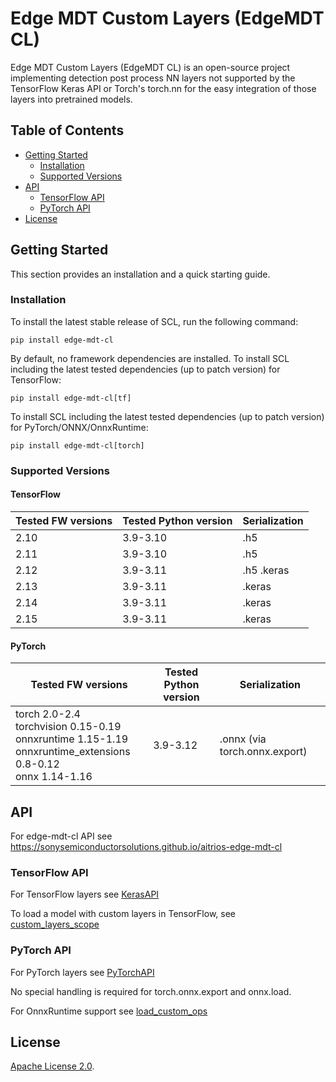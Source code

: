 # Edge MDT Custom Layers (EdgeMDT CL) 

Edge MDT Custom Layers (EdgeMDT CL) is an open-source project implementing detection post process NN layers not supported by the TensorFlow Keras API or Torch's torch.nn for the easy integration of those layers into pretrained models.

## Table of Contents

- [Getting Started](#getting-started)
  - [Installation](#installation)
  - [Supported Versions](#supported-versions)
- [API](#api)
  - [TensorFlow API](#tensorflow-api)
  - [PyTorch API](#pytorch-api)
- [License](#license)


## Getting Started

This section provides an installation and a quick starting guide.

### Installation

To install the latest stable release of SCL, run the following command:
```
pip install edge-mdt-cl
```
By default, no framework dependencies are installed.
To install SCL including the latest tested dependencies (up to patch version) for TensorFlow:
```
pip install edge-mdt-cl[tf]
```
To install SCL including the latest tested dependencies (up to patch version) for PyTorch/ONNX/OnnxRuntime:
```
pip install edge-mdt-cl[torch]
```
### Supported Versions

#### TensorFlow

| **Tested FW versions** | **Tested Python version** | **Serialization** |
|------------------------|---------------------------|-------------------|
| 2.10                   | 3.9-3.10                  | .h5               |
| 2.11                   | 3.9-3.10                  | .h5               |
| 2.12                   | 3.9-3.11                  | .h5  .keras       |
| 2.13                   | 3.9-3.11                  | .keras            |
| 2.14                   | 3.9-3.11                  | .keras            |
| 2.15                   | 3.9-3.11                  | .keras            |

#### PyTorch

| **Tested FW versions**                                                                                                   | **Tested Python version** | **Serialization**              |
|--------------------------------------------------------------------------------------------------------------------------|---------------------------|--------------------------------|
| torch 2.0-2.4<br/>torchvision 0.15-0.19<br/>onnxruntime 1.15-1.19<br/>onnxruntime_extensions 0.8-0.12<br/>onnx 1.14-1.16 | 3.9-3.12                  | .onnx (via torch.onnx.export)  |

## API
For edge-mdt-cl API see https://sonysemiconductorsolutions.github.io/aitrios-edge-mdt-cl

### TensorFlow API
For TensorFlow layers see
[KerasAPI](https://sonysemiconductorsolutions.github.io/aitrios-edge-mdt-cl/edgemdt_cl/keras.html)

To load a model with custom layers in TensorFlow, see [custom_layers_scope](https://sonysemiconductorsolutions.github.io/aitrios-edge-mdt-cl/edgemdt_cl/keras.html#custom_layers_scope)

### PyTorch API
For PyTorch layers see
[PyTorchAPI](https://sonysemiconductorsolutions.github.io/aitrios-edge-mdt-cl/edgemdt_cl/pytorch.html)

No special handling is required for torch.onnx.export and onnx.load.

For OnnxRuntime support see [load_custom_ops](https://sonysemiconductorsolutions.github.io/aitrios-edge-mdt-cl/edgemdt_cl/pytorch.html#load_custom_ops) 

## License
[Apache License 2.0](LICENSE.md).



